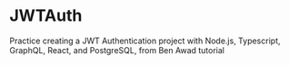 # JWTAuth
Practice creating a JWT Authentication project with Node.js, Typescript, GraphQL, React, and PostgreSQL, from Ben Awad tutorial
